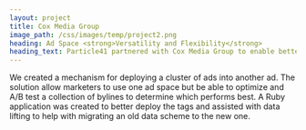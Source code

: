 ```yaml
---
layout: project
title: Cox Media Group
image_path: /css/images/temp/project2.png
heading: Ad Space <strong>Versatility and Flexibility</strong>
heading_text: Particle41 partnered with Cox Media Group to enable better testing and performance analysis.
---
```


<p>We created a mechanism for deploying a cluster of ads into another ad. The solution allow marketers to use one ad space but be able to optimize and A/B test a collection of bylines to determine which performs best. A Ruby application was created to better deploy the tags and assisted with data lifting to help with migrating an old data scheme to the new one.</p>
